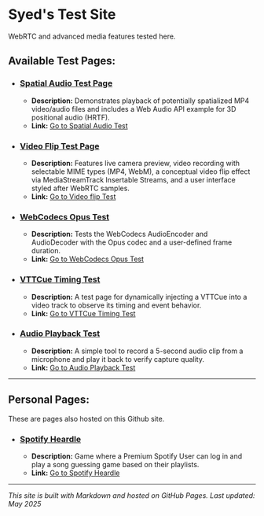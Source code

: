 # Syed's Test Site

WebRTC and advanced media features tested here.

## Available Test Pages:

- ### [Spatial Audio Test Page](./spatial_audio.html)

  - **Description:** Demonstrates playback of potentially spatialized MP4 video/audio files and includes a Web Audio API example for 3D positional audio (HRTF).
  - **Link:** [Go to Spatial Audio Test](./spatial_audio.html)

- ### [Video Flip Test Page](./flip.html)
  - **Description:** Features live camera preview, video recording with selectable MIME types (MP4, WebM), a conceptual video flip effect via MediaStreamTrack Insertable Streams, and a user interface styled after WebRTC samples.
  - **Link:** [Go to Video flip Test](./flip.html)

- ### [WebCodecs Opus Test](./opus.html)
  - **Description:** Tests the WebCodecs AudioEncoder and AudioDecoder with the Opus codec and a user-defined frame duration.
  - **Link:** [Go to WebCodecs Opus Test](./opus.html)

- ### [VTTCue Timing Test](./vtt.html)
  - **Description:** A test page for dynamically injecting a VTTCue into a video track to observe its timing and event behavior.
  - **Link:** [Go to VTTCue Timing Test](./vtt.html)

- ### [Audio Playback Test](./bitdepth.html)
  - **Description:** A simple tool to record a 5-second audio clip from a microphone and play it back to verify capture quality.
  - **Link:** [Go to Audio Playback Test](./bitdepth.html)

---

## Personal Pages:

These are pages also hosted on this Github site.

- ### [Spotify Heardle](./heardle/index.html)
  - **Description:** Game where a Premium Spotify User can log in and play a song guessing game based on their playlists.
  - **Link:** [Go to Spotify Heardle](./heardle/index.html)

---

_This site is built with Markdown and hosted on GitHub Pages._
_Last updated: May 2025_
